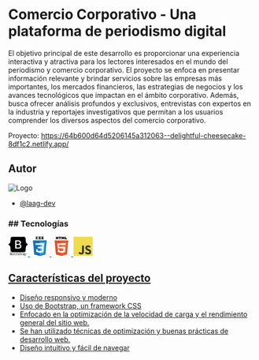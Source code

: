 # Comercio Corporativo - Una plataforma de periodismo digital

El objetivo principal de este desarrollo es proporcionar una experiencia interactiva y atractiva para los lectores interesados en el mundo del periodismo y comercio corporativo.
El proyecto se enfoca en presentar información relevante y brindar servicios sobre las empresas más importantes, los mercados financieros, las estrategias de negocios y los avances tecnológicos que impactan en el ámbito corporativo. Además, busca ofrecer análisis profundos y exclusivos, entrevistas con expertos en la industria y reportajes investigativos que permitan a los usuarios comprender los diversos aspectos del comercio corporativo.

Proyecto:
https://64b600d64d5206145a312063--delightful-cheesecake-8df1c2.netlify.app/
## Autor

![Logo](https://pbs.twimg.com/profile_images/1657577499889483777/HOaOv41F_400x400.jpg)

- [@laag-dev](https://github.com/laag-dev)

<h3 align="left">## Tecnologías</h3>
<p align="left"> <a href="https://getbootstrap.com" target="_blank" rel="noreferrer"> <img src="https://raw.githubusercontent.com/devicons/devicon/master/icons/bootstrap/bootstrap-plain-wordmark.svg" alt="bootstrap" width="40" height="40"/> </a> <a href="https://www.w3schools.com/css/" target="_blank" rel="noreferrer"> <img src="https://raw.githubusercontent.com/devicons/devicon/master/icons/css3/css3-original-wordmark.svg" alt="css3" width="40" height="40"/> </a>  <a href="https://www.w3.org/html/" target="_blank" rel="noreferrer"> <img src="https://raw.githubusercontent.com/devicons/devicon/master/icons/html5/html5-original-wordmark.svg" alt="html5" width="40" height="40"/> </a> </a> <a href="https://developer.mozilla.org/en-US/docs/Web/JavaScript" target="_blank" rel="noreferrer"> <img src="https://raw.githubusercontent.com/devicons/devicon/master/icons/javascript/javascript-original.svg" alt="javascript" width="40" height="40"/> 


## Características del proyecto

- Diseño responsivo y moderno
- Uso de Bootstrap, un framework CSS
- Enfocado en la optimización de la velocidad de carga y el rendimiento general del sitio web.
- Se han utilizado técnicas de optimización y buenas prácticas de desarrollo web.
- Diseño intuitivo y fácil de navegar

